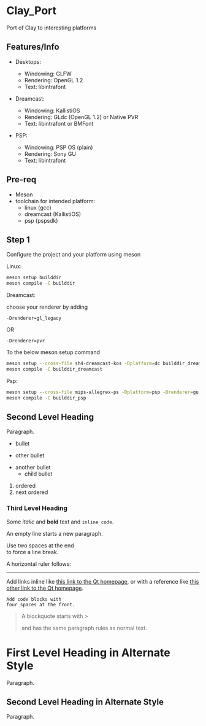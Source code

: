 # Clay_Port

Port of Clay to interesting platforms

## Features/Info

- Desktops: 
  - Windowing: GLFW
  - Rendering: OpenGL 1.2
  - Text: libintrafont
  
- Dreamcast: 
  - Windowing: KallistiOS
  - Rendering: GLdc (OpenGL 1.2) or Native PVR
  - Text: libintrafont or BMFont
    
- PSP: 
  - Windowing: PSP OS (plain)
  - Rendering: Sony GU
  - Text: libintrafont

## Pre-req

- Meson
- toolchain for intended platform:
  - linux (gcc)
  - dreamcast (KallistiOS)
  - psp (pspsdk)

## Step 1

Configure the project and your platform using meson

Linux:
```bash
meson setup builddir
meson compile -C builddir
```

Dreamcast:

choose your renderer by adding 
```
-Drenderer=gl_legacy
``` 

OR 

```
-Drenderer=pvr
```

To the below meson setup command

```bash
meson setup --cross-file sh4-dreamcast-kos -Dplatform=dc builddir_dreamcast
meson compile -C builddir_dreamcast
```

Psp:
```bash
meson setup --cross-file mips-allegrex-ps -Dplatform=psp -Drenderer=gu builddir_psp
meson compile -C builddir_psp
```

## Second Level Heading

Paragraph.

- bullet
+ other bullet
* another bullet
    * child bullet

1. ordered
2. next ordered

### Third Level Heading

Some *italic* and **bold** text and `inline code`.

An empty line starts a new paragraph.

Use two spaces at the end  
to force a line break.

A horizontal ruler follows:

---

Add links inline like [this link to the Qt homepage](https://www.qt.io),
or with a reference like [this other link to the Qt homepage][1].

    Add code blocks with
    four spaces at the front.

> A blockquote
> starts with >
>
> and has the same paragraph rules as normal text.

First Level Heading in Alternate Style
======================================

Paragraph.

Second Level Heading in Alternate Style
---------------------------------------

Paragraph.

[1]: https://www.qt.io
